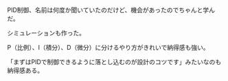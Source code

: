 PID制御、名前は何度か聞いていたのだけど、機会があったのでちゃんと学んだ。

シミュレーションも作った。

P（比例）、I（積分）、D（微分）に分けるやり方がきれいで納得感も強い。

「まずはPIDで制御できるように落とし込むのが設計のコツです」みたいなのも納得感ある。
